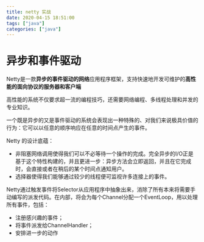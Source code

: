 ```yaml
---
title: netty 实战
date: 2020-04-15 18:51:00
tags: ["java"]
categories: ["java"]
---
```


# 异步和事件驱动
Netty是一款**异步的事件驱动的网络**应用程序框架，支持快速地开发可维护的**高性能的面向协议的服务器和客户端**

高性能的系统不仅要求超一流的编程技巧，还需要网络编程、多线程处理和并发的专业知识。

一个既是异步的又是事件驱动的系统会表现出一种特殊的、对我们来说极具价值的行为：它可以以任意的顺序响应在任意的时间点产生的事件。

Netty 的设计底蕴：
- 非阻塞网络调用使得我们可以不必等待一个操作的完成。完全异步的I/O正是基于这个特性构建的，并且更进一步：异步方法会立即返回，并且在它完成时，会直接或者在稍后的某个时间点通知用户。
- 选择器使得我们能够通过较少的线程便可监视许多连接上的事件。


Netty通过触发事件将Selector从应用程序中抽象出来，消除了所有本来将需要手动编写的派发代码。在内部，将会为每个Channel分配一个EventLoop，用以处理所有事件，包括：
- 注册感兴趣的事件；
- 将事件派发给ChannelHandler；
- 安排进一步的动作

